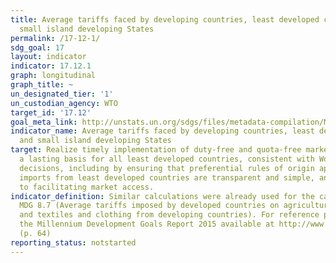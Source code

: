 ```yaml
---
title: Average tariffs faced by developing countries, least developed countries and
  small island developing States
permalink: /17-12-1/
sdg_goal: 17
layout: indicator
indicator: 17.12.1
graph: longitudinal
graph_title: ~
un_designated_tier: '1'
un_custodian_agency: WTO
target_id: '17.12'
goal_meta_link: http://unstats.un.org/sdgs/files/metadata-compilation/Metadata-Goal-17.pdf
indicator_name: Average tariffs faced by developing countries, least developed countries
  and small island developing States
target: Realize timely implementation of duty-free and quota-free market access on
  a lasting basis for all least developed countries, consistent with World Trade Organization
  decisions, including by ensuring that preferential rules of origin applicable to
  imports from least developed countries are transparent and simple, and contribute
  to facilitating market access.
indicator_definition: Similar calculations were already used for the calculation of
  MDG 8.7 (Average tariffs imposed by developed countries on agricultural products
  and textiles and clothing from developing countries). For reference purposes see
  the Millennium Development Goals Report 2015 available at http://www.un.org/millenniumgoals/2015_MDG_Report/pdf/MDG%202015%20rev%20(July%201).pdf
  (p. 64)
reporting_status: notstarted
---
```

